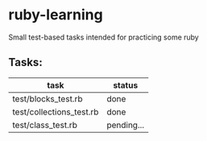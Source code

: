 # ruby-learning

Small test-based tasks intended for practicing some ruby

## Tasks:

task|status
----|------
test/blocks_test.rb|done
test/collections_test.rb|done
test/class_test.rb|pending...
